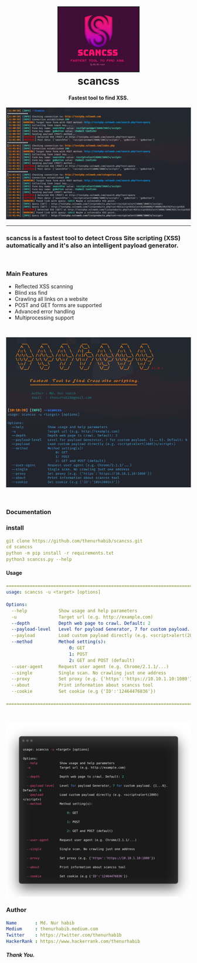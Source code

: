 <h1 align="center">
  <br>
  <a  href="https://github.com/thenurhabib/scancss"><img src="./img/logo.png" width="220px" border="2px" ></a>
  <br>
  scancss
  <br>
</h1>

<h4 align="center">Fastest tool to find XSS.</h4>


![multiple xss](./img/ss2.png)

<hr>

### scancss is a fastest tool to detect Cross Site scripting (XSS) automatically and it's also an intelligent payload generator.

<br>

### Main Features
- Reflected XSS scanning
- Blind xss find
- Crawling all links on a website
- POST and GET forms are supported
- Advanced error handling
- Multiprocessing support

<br>

![multiple xss](./img/ss1.png)

<br>


### Documentation
### install
```yaml
git clone https://github.com/thenurhabib/scancss.git
cd scancss
python -m pip install -r requirements.txt
python3 scancss.py --help
```


#### Usage

```yaml
======================================================================== 
usage: scancss -u <target> [options]

Options:
  --help            Show usage and help parameters
  -u                Target url (e.g. http://example.com)                                                      
  --depth           Depth web page to crawl. Default: 2                                                       
  --payload-level   Level for payload Generator, 7 for custom payload. {1...6}. Default: 6                    
  --payload         Load custom payload directly (e.g. <script>alert(2005)</script>)                          
  --method          Method setting(s):                                                                        
                        0: GET                                                                                
                        1: POST                                                                               
                        2: GET and POST (default)                                                             
  --user-agent      Request user agent (e.g. Chrome/2.1.1/...)                                                
  --single          Single scan. No crawling just one address                                                 
  --proxy           Set proxy (e.g. {'https':'https://10.10.1.10:1080'})                                      
  --about           Print information about scancss tool                                                      
  --cookie          Set cookie (e.g {'ID':'12464476836'})                                                      
                                                                                                              
========================================================================                                                                                               
```
<br>

![multiple xss](./img/ss3.png)

### Author
```yaml
Name       : Md. Nur habib
Medium     : thenurhabib.medium.com
Twitter    : https://twitter.com/thenurhab1b
HackerRank : https://www.hackerrank.com/thenurhabib

```

##### Thank You.
